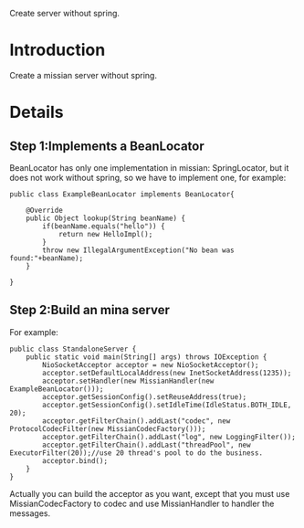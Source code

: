 Create server without spring.

# Introduction #

Create a missian server without spring.


# Details #

## Step 1:Implements a BeanLocator ##

BeanLocator has only one implementation in missian: SpringLocator, but it does not work without spring, so we have to implement one, for example:
```
public class ExampleBeanLocator implements BeanLocator{

	@Override
	public Object lookup(String beanName) {
		if(beanName.equals("hello")) {
			return new HelloImpl();
		}
		throw new IllegalArgumentException("No bean was found:"+beanName);
	}

}
```

## Step 2:Build an mina server ##
For example:
```
public class StandaloneServer {
	public static void main(String[] args) throws IOException {
		NioSocketAcceptor acceptor = new NioSocketAcceptor();
		acceptor.setDefaultLocalAddress(new InetSocketAddress(1235));
		acceptor.setHandler(new MissianHandler(new ExampleBeanLocator()));
		acceptor.getSessionConfig().setReuseAddress(true);
		acceptor.getSessionConfig().setIdleTime(IdleStatus.BOTH_IDLE, 20);
		acceptor.getFilterChain().addLast("codec", new ProtocolCodecFilter(new MissianCodecFactory()));
		acceptor.getFilterChain().addLast("log", new LoggingFilter());
		acceptor.getFilterChain().addLast("threadPool", new ExecutorFilter(20));//use 20 thread's pool to do the business.
		acceptor.bind();
	}
}
```
Actually you can build the acceptor as you want, except that you must use MissianCodecFactory to codec and use MissianHandler to handler the messages.
